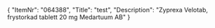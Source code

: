 {
  "ItemNr": "064388",
  "Title": "test",
  "Description": "Zyprexa Velotab, frystorkad tablett 20 mg Medartuum AB"
}